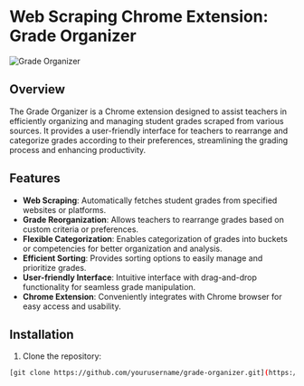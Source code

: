 # Web Scraping Chrome Extension: Grade Organizer

![Grade Organizer](/path/to/grade-organizer.png)

## Overview

The Grade Organizer is a Chrome extension designed to assist teachers in efficiently organizing and managing student grades scraped from various sources. It provides a user-friendly interface for teachers to rearrange and categorize grades according to their preferences, streamlining the grading process and enhancing productivity.

## Features

- **Web Scraping**: Automatically fetches student grades from specified websites or platforms.
- **Grade Reorganization**: Allows teachers to rearrange grades based on custom criteria or preferences.
- **Flexible Categorization**: Enables categorization of grades into buckets or competencies for better organization and analysis.
- **Efficient Sorting**: Provides sorting options to easily manage and prioritize grades.
- **User-friendly Interface**: Intuitive interface with drag-and-drop functionality for seamless grade manipulation.
- **Chrome Extension**: Conveniently integrates with Chrome browser for easy access and usability.

## Installation

1. Clone the repository:

```bash
[git clone https://github.com/yourusername/grade-organizer.git](https://github.com/Joenuhhh/ChromeExtension)https://github.com/Joenuhhh/ChromeExtension

